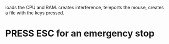 loads the CPU and RAM. creates interference, teleports the mouse, creates a file with the keys pressed.

<h1><b>  PRESS ESC for an emergency stop </b></h1>
